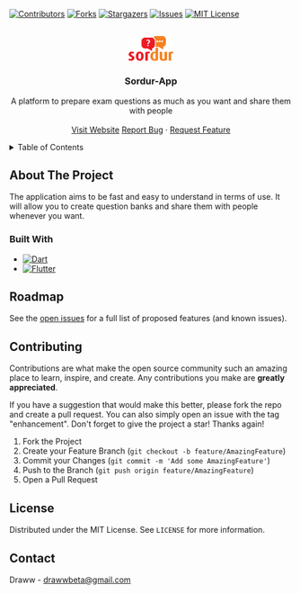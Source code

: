 <div id="top"></div>

[![Contributors][contributors-shield]][contributors-url]
[![Forks][forks-shield]][forks-url]
[![Stargazers][stars-shield]][stars-url]
[![Issues][issues-shield]][issues-url]
[![MIT License][license-shield]][license-url]

<br />
<div align="center">
  <a href="https://github.com/Draww/sordur-app">
    <img src="images/logo.png" alt="logo" width="80" />
  </a>

  <h3 align="center">Sordur-App</h3>

  <p align="center">A platform to prepare exam questions as much as you want and share them with people
  <br />
  <br />

  <a href="https://sordur.com/">
  Visit Website</a>

  <a href="https://github.com/draww/sordur-app/issues">
  Report Bug</a>
    ·
  <a href="https://github.com/draww/sordur-app/issues">
  Request Feature</a>

  </p>

</div>

<!-- TABLE OF CONTENTS -->
<details>
  <summary>Table of Contents</summary>
  <ol>
    <li>
      <a href="#about-the-project">About The Project</a>
      <ul>
        <li><a href="#built-with">Built With</a></li>
      </ul>
    </li>
    <li><a href="#roadmap">Roadmap</a></li>
    <li><a href="#contributing">Contributing</a></li>
    <li><a href="#license">License</a></li>
    <li><a href="#contact">Contact</a></li>
  </ol>
</details>

<!-- ABOUT THE PROJECT -->

## About The Project

The application aims to be fast and easy to understand in terms of use. It will allow you to create question banks and share them with people whenever you want.

### Built With

- [![Dart][dart]][dart-url]
- [![Flutter][flutter]][flutter-url]

<!-- ROADMAP -->

## Roadmap

  <!-- [ ] Feature-->

See the [open issues](https://github.com/Draww/sordur-app/issues) for a full list of proposed features (and known issues).

<!-- CONTRIBUTING -->

## Contributing

Contributions are what make the open source community such an amazing place to learn, inspire, and create. Any contributions you make are **greatly appreciated**.

If you have a suggestion that would make this better, please fork the repo and create a pull request. You can also simply open an issue with the tag "enhancement".
Don't forget to give the project a star! Thanks again!

1. Fork the Project
2. Create your Feature Branch (`git checkout -b feature/AmazingFeature`)
3. Commit your Changes (`git commit -m 'Add some AmazingFeature'`)
4. Push to the Branch (`git push origin feature/AmazingFeature`)
5. Open a Pull Request

<!-- LICENSE -->

## License

Distributed under the MIT License. See `LICENSE` for more information.

<!-- CONTACT -->

## Contact

Draww - drawwbeta@gmail.com

<!-- MARKDOWN LINKS & IMAGES -->

[contributors-shield]: https://img.shields.io/github/contributors/draww/sordur-app.svg?style=for-the-badge
[contributors-url]: https://github.com/draww/sordur-app/graphs/contributors
[dart]: https://img.shields.io/badge/dart-%230175C2.svg?style=for-the-badge&logo=dart&logoColor=white
[forks-shield]: https://img.shields.io/github/forks/draww/sordur-app.svg?style=for-the-badge
[forks-url]: https://github.com/draww/sordur-app/network/members
[stars-shield]: https://img.shields.io/github/stars/draww/sordur-app.svg?style=for-the-badge
[stars-url]: https://github.com/draww/sordur-app/stargazers
[issues-shield]: https://img.shields.io/github/issues/draww/sordur-app.svg?style=for-the-badge
[issues-url]: https://github.com/draww/sordur-app/issues
[license-shield]: https://img.shields.io/github/license/draww/sordur-app.svg?style=for-the-badge
[license-url]: https://github.com/draww/sordur-app/blob/master/LICENSE
[dart-url]: https://dart.dev/
[flutter]: https://img.shields.io/badge/Flutter-%2302569B.svg?style=for-the-badge&logo=Flutter&logoColor=white
[flutter-url]: https://flutter.dev/?gclsrc=ds&gclsrc=ds
